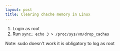 ```yaml
---
layout: post
title: Clearing chache memory in Linux
---
```


1. Login as root
2. Run `sync; echo 3 > /proc/sys/vm/drop_caches`

Note: sudo doesn't work it is obligatory to log as root
